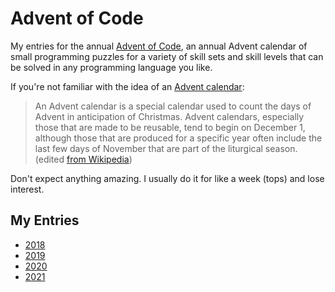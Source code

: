 # Advent of Code

My entries for the annual [Advent of Code](https://adventofcode.com/2020/about), an annual Advent calendar of small programming puzzles for a variety of skill sets and skill levels that can be solved in any programming language you like.

If you're not familiar with the idea of an [Advent calendar](https://en.wikipedia.org/wiki/Advent_calendar):

> An Advent calendar is a special calendar used to count the days of Advent in anticipation of Christmas. Advent calendars, especially those that are made to be reusable, tend to begin on December 1, although those that are produced for a specific year often include the last few days of November that are part of the liturgical season. (edited [from Wikipedia](https://en.wikipedia.org/wiki/Advent_calendar))

Don't expect anything amazing. I usually do it for like a week (tops) and lose interest.

## My Entries

* [2018](2018)
* [2019](2019)
* [2020](2020)
* [2021](2021)

